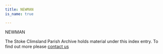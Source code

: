 ```yaml
---
title: NEWMAN
is_name: true

---
```


NEWMAN


The Stoke Climsland Parish Archive holds material under this index entry. To find out more please [contact us](/contact/)
